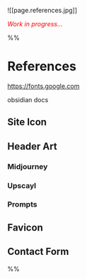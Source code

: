 ![[page.references.jpg]]

<p style="color: red;"><i>Work in progress...</i></p>

%%
# References

https://fonts.google.com

obsidian docs

## Site Icon

## Header Art

### Midjourney

### Upscayl

### Prompts

## Favicon

## Contact Form

%%